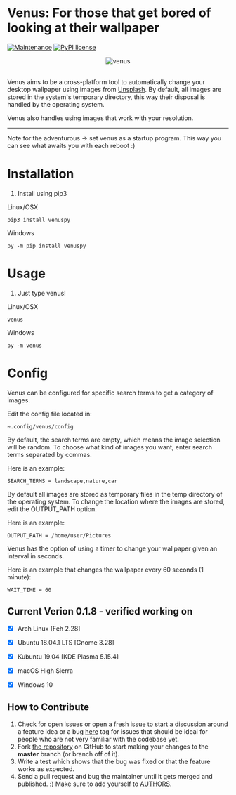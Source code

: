 Venus: For those that get bored of looking at their wallpaper 
===============================================================

[![Maintenance](https://img.shields.io/badge/Maintained%3F-yes-green.svg)](https://GitHub.com/Naereen/StrapDown.js/graphs/commit-activity)
[![PyPI license](https://img.shields.io/pypi/l/ansicolortags.svg)](https://pypi.python.org/pypi/ansicolortags/)


<p align="center">
    <img src="https://imgur.com/W1E85ZK.png" alt="venus">
    </br>
    </br>
    <img src="https://imgur.com/ZdNOhIo.gif" alt="">
</p>

Venus aims to be a cross-platform tool to automatically change your desktop wallpaper using images from [Unsplash](https://unsplash.com/). By default, all images are stored in the system's temporary directory, this way their disposal is handled by the operating system. 


Venus also handles using images that work with your resolution.

---

Note for the adventurous -> set venus as a startup program. This way you can see what awaits you with each reboot :)

# Installation
1) Install using pip3 

Linux/OSX

```
pip3 install venuspy 
```

Windows 

```
py -m pip install venuspy 
```


# Usage
1) Just type venus!
 
Linux/OSX

```
venus 
```

Windows 

```
py -m venus 
```

# Config
Venus can be configured for specific search terms to get a category of images.

Edit the config file located in:

```
~.config/venus/config
```

By default, the search terms are empty, which means the image selection will be random. To choose what kind of images you want, enter search terms separated by commas.

Here is an example:

```
SEARCH_TERMS = landscape,nature,car
```

By default all images are stored as temporary files in the temp directory of the operating system. To change the location where the images are stored, edit the OUTPUT_PATH option.


Here is an example:

```
OUTPUT_PATH = /home/user/Pictures
```

Venus has the option of using a timer to change your wallpaper given an interval in seconds.

Here is an example that changes the wallpaper every 60 seconds (1 minute):

```
WAIT_TIME = 60
```
            
            

 
 Current Verion 0.1.8 - verified working on
 -----------------
 - [x] Arch Linux [Feh 2.28]
 - [x] Ubuntu 18.04.1 LTS [Gnome 3.28]
 - [x] Kubuntu 19.04 [KDE Plasma 5.15.4]
 - [x] macOS High Sierra
 - [x] Windows 10

 
 
 How to Contribute
-----------------

1.  Check for open issues or open a fresh issue to start a discussion
    around a feature idea or a bug [here](https://github.com/AlfredoSequeida/venus/issues)
    tag for issues that should be ideal for people who are not very familiar with the codebase yet.
2.  Fork [the repository](https://github.com/alfredosequeida/venus) on
    GitHub to start making your changes to the **master** branch (or branch off of it).
3.  Write a test which shows that the bug was fixed or that the feature
    works as expected.
4.  Send a pull request and bug the maintainer until it gets merged and
    published. :) Make sure to add yourself to
    [AUTHORS](https://github.com/AlfredoSequeida/venus/blob/master/AUTHORS).

